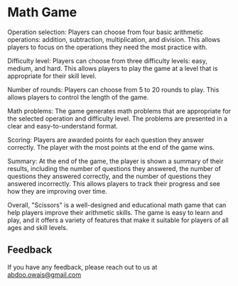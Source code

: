 
# Math Game 

Operation selection:
Players can choose from four basic arithmetic operations: addition, subtraction, multiplication, and division. This allows players to focus on the operations they need the most practice with.

Difficulty level: 
Players can choose from three difficulty levels: easy, medium, and hard. This allows players to play the game at a level that is appropriate for their skill level.

Number of rounds:
Players can choose from 5 to 20 rounds to play. This allows players to control the length of the game.

Math problems: 
The game generates math problems that are appropriate for the selected operation and difficulty level. The problems are presented in a clear and easy-to-understand format.

Scoring:
Players are awarded points for each question they answer correctly. The player with the most points at the end of the game wins.

Summary:
At the end of the game, the player is shown a summary of their results, including the number of questions they answered, the number of questions they answered correctly, and the number of questions they answered incorrectly. This allows players to track their progress and see how they are improving over time.

Overall, "Scissors" is a well-designed and educational math game that can help players improve their arithmetic skills. The game is easy to learn and play, and it offers a variety of features that make it suitable for players of all ages and skill levels.
## Feedback

If you have any feedback, please reach out to us at abdoo.owais@gmail.com

